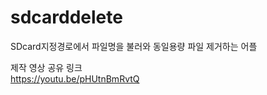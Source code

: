 # sdcarddelete

SDcard지정경로에서 파일명을 불러와 동일용량 파일 제거하는 어플



제작 영상 공유 링크   
https://youtu.be/pHUtnBmRvtQ
